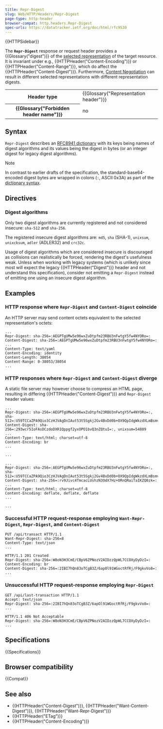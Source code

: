 ```yaml
---
title: Repr-Digest
slug: Web/HTTP/Headers/Repr-Digest
page-type: http-header
browser-compat: http.headers.Repr-Digest
spec-urls: https://datatracker.ietf.org/doc/html/rfc9530
---
```


{{HTTPSidebar}}

The **`Repr-Digest`** response or request header provides a {{Glossary("digest")}} of the [selected representation](https://www.rfc-editor.org/rfc/rfc9110#section-6.4) of the target resource. It is invariant under e.g., {{HTTPHeader("Content-Encoding")}} or {{HTTPHeader("Content-Range")}}, which do affect the {{HTTPHeader("Content-Digest")}}. Furthermore, [Content Negotiation](/en-US/docs/Web/HTTP/Content_negotiation) can result in different selected representations with different representation digests.

<table class="properties">
  <tbody>
    <tr>
      <th scope="row">Header type</th>
      <td>{{Glossary("Representation header")}}</td>
    </tr>
    <tr>
      <th scope="row">{{Glossary("Forbidden header name")}}</th>
      <td>no</td>
    </tr>
  </tbody>
</table>

## Syntax

`Repr-Digest` describes an [RFC8941 dictionary](https://www.rfc-editor.org/rfc/rfc8941#section-3.2) with its keys being names of digest algorithms and its values being the digest in bytes (or an integer digest for legacy digest algorithms).

> [!NOTE]
> In contrast to earlier drafts of the specification, the standard-base64-encoded digest bytes are wrapped in colons (`:`, ASCII 0x3A) as part of the [dictionary syntax](https://www.rfc-editor.org/rfc/rfc8941#name-byte-sequences).

## Directives

### Digest algorithms

Only two digest algorithms are currently registered and not considered insecure: `sha-512` and `sha-256`.

The registered insecure digest algorithms are: `md5`, `sha` (SHA-1), `unixsum`, `unixcksum`, `adler` (ADLER32) and `crc32c`.

Usage of digest algorithms which are considered insecure is discouraged as collisions can realistically be forced, rendering the digest's usefulness weak. Unless when working with legacy systems (which is unlikely since most will expect the legacy {{HTTPHeader("Digest")}} header and not understand this specification), consider not emitting a `Repr-Digest` instead of emitting one using an insecure digest algorithm.

## Examples

### HTTP response where `Repr-Digest` and `Content-Digest` coincide

An HTTP server may send content octets equivalent to the selected representation's octets:

```http
...
Repr-Digest: sha-256=:AEGPTgUMw5e96wxZuDtpfm23RBU3nFwtgY5fw4NYORo=:
Content-Digest: sha-256=:AEGPTgUMw5e96wxZuDtpfm23RBU3nFwtgY5fw4NYORo=:
...
Content-Type: text/yaml
Content-Encoding: identity
Content-Length: 38054
Content-Range: 0-38053/38054
...
```

### HTTP responses where `Repr-Digest` and `Content-Digest` diverge

A static file server may however choose to compress an HTML page, resulting in differing {{HTTPHeader("Content-Digest")}} and `Repr-Digest` header values:

```http
...
Repr-Digest: sha-256=:AEGPTgUMw5e96wxZuDtpfm23RBU3nFwtgY5fw4NYORo=:, sha-512=:U59TCCaZPA9Qio3CzHJVAgDnIAut53t5Sgkj2Gv4BvDd0b+OX9QpIdgWkzdXLmBsmvBrf3t5PBt+UrVK6k5dkw==:
Content-Digest: sha-256=:293wcr5IoFAsDCzdoDXR1Qppgf2yxOPO1bvQ3nZQtuI=:, unixsum=54809
...
Content-Type: text/html; charset=utf-8
Content-Encoding: br
...

...
```

```http
...
Repr-Digest: sha-256=:AEGPTgUMw5e96wxZuDtpfm23RBU3nFwtgY5fw4NYORo=:, sha-512=:U59TCCaZPA9Qio3CzHJVAgDnIAut53t5Sgkj2Gv4BvDd0b+OX9QpIdgWkzdXLmBsmvBrf3t5PBt+UrVK6k5dkw==:
Content-Digest: sha-256=:rv9Jivc4TmcacLUshzN3OdX7Hz+ORnQRaiTaIKZQ0zk=:
...
Content-Type: text/html; charset=utf-8
Content-Encoding: deflate, deflate, deflate
...

...
```

### Successful HTTP request-response employing `Want-Repr-Digest`, `Repr-Digest`, and `Content-Digest`

```http
PUT /api/transact HTTP/1.1
Want-Repr-Digest: sha-256=8
Content-Type: text/json
...
```

```http
HTTP/1.1 201 Created
Repr-Digest: sha-256=:W8oN3H3CmE/CBpV6ZPNozV2AIDzzQpWL7CCOXyDyDzI=:
Content-Encoding: br
Content-Digest: sha-256=:2IBI7hQn83oTCgB3Z/6apOl91WGoctRfRj/F9gkvVo8=:
...
```

### Unsuccessful HTTP request-response employing `Repr-Digest`

```http
GET /api/last-transaction HTTP/1.1
Accept: text/json
Repr-Digest: sha-256=:2IBI7hQn83oTCgB3Z/6apOl91WGoctRfRj/F9gkvVo8=:
...
```

```http
HTTP/1.1 406 Not Acceptable
Repr-Digest: sha-256=:W8oN3H3CmE/CBpV6ZPNozV2AIDzzQpWL7CCOXyDyDzI=:
...
```

## Specifications

{{Specifications}}

## Browser compatibility

{{Compat}}

## See also

- {{HTTPHeader("Content-Digest")}}, {{HTTPHeader("Want-Content-Digest")}}, {{HTTPHeader("Want-Repr-Digest")}}
- {{HTTPHeader("ETag")}}
- {{HTTPHeader("Content-Encoding")}}
